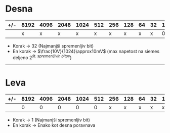 # Desna
| +/- | 8192 | 4096 | 2048 | 1024 | 512 | 256 | 128 | 64  | 32  | 16  | 8   | 4   | 2   | 1   |
| --- | ---- | ---- | ---- | ---- | --- | --- | --- | --- | --- | --- | --- | --- | --- | --- |
|    | x    | x    | x    | x    | x   | x   | x   | x   | x   | 0   | 0   | 0   | 0   | 0   |
- Korak -> 32 (Najmanjši spremenljiv bit)
- En korak -> $\frac{10V}{1024}\approx10mV$ (max napetost na siemes deljeno $2^{št.\ spremenljivih\ bitov}$)
---
# Leva
| +/- | 8192 | 4096 | 2048 | 1024 | 512 | 256 | 128 | 64  | 32  | 16  | 8   | 4   | 2   | 1   |
| --- | ---- | ---- | ---- | ---- | --- | --- | --- | --- | --- | --- | --- | --- | --- | --- |
|    | 0    | 0    | 0    | 0    | 0   | x   | x   | x   | x   | x   | x   | x   | x   | x   |
- Korak -> 1 (Najmanjši spremenljiv bit)
- En korak -> Enako kot desna poravnava